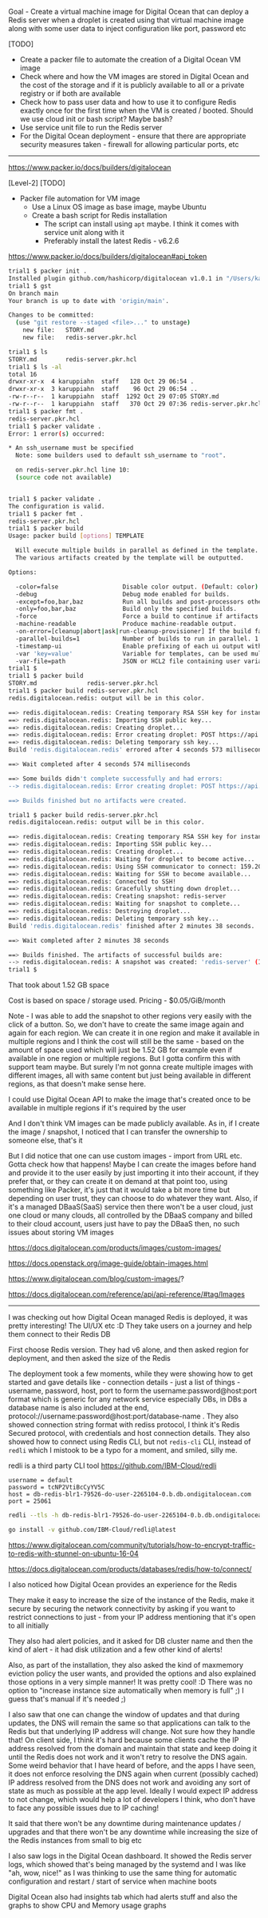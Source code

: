 
Goal - Create a virtual machine image for Digital Ocean that can deploy a Redis server when a droplet is created using that virtual machine image along with some user data to inject configuration like port, password etc

[TODO]
- Create a packer file to automate the creation of a Digital Ocean VM image
- Check where and how the VM images are stored in Digital Ocean and the cost of the storage and if it is publicly available to all or a private registry or if both are available
- Check how to pass user data and how to use it to configure Redis exactly once for the first time when the VM is created / booted. Should we use cloud init or bash script? Maybe bash?
- Use service unit file to run the Redis server
- For the Digital Ocean deployment - ensure that there are appropriate security measures taken - firewall for allowing particular ports, etc

---

https://www.packer.io/docs/builders/digitalocean

[Level-2] [TODO]
- Packer file automation for VM image
    - Use a Linux OS image as base image, maybe Ubuntu
    - Create a bash script for Redis installation
        - The script can install using `apt` maybe. I think it comes with service unit along with it
        - Preferably install the latest Redis - v6.2.6


https://www.packer.io/docs/builders/digitalocean#api_token

```bash
trial1 $ packer init .
Installed plugin github.com/hashicorp/digitalocean v1.0.1 in "/Users/karuppiahn/.config/packer/plugins/github.com/hashicorp/digitalocean/packer-plugin-digitalocean_v1.0.1_x5.0_darwin_amd64"
trial1 $ gst
On branch main
Your branch is up to date with 'origin/main'.

Changes to be committed:
  (use "git restore --staged <file>..." to unstage)
	new file:   STORY.md
	new file:   redis-server.pkr.hcl

trial1 $ ls
STORY.md		redis-server.pkr.hcl
trial1 $ ls -al
total 16
drwxr-xr-x  4 karuppiahn  staff   128 Oct 29 06:54 .
drwxr-xr-x  3 karuppiahn  staff    96 Oct 29 06:54 ..
-rw-r--r--  1 karuppiahn  staff  1292 Oct 29 07:05 STORY.md
-rw-r--r--  1 karuppiahn  staff   370 Oct 29 07:36 redis-server.pkr.hcl
trial1 $ packer fmt .
redis-server.pkr.hcl
trial1 $ packer validate .
Error: 1 error(s) occurred:

* An ssh_username must be specified
  Note: some builders used to default ssh_username to "root".

  on redis-server.pkr.hcl line 10:
  (source code not available)


trial1 $ packer validate .
The configuration is valid.
trial1 $ packer fmt .
redis-server.pkr.hcl
trial1 $ packer build 
Usage: packer build [options] TEMPLATE

  Will execute multiple builds in parallel as defined in the template.
  The various artifacts created by the template will be outputted.

Options:

  -color=false                  Disable color output. (Default: color)
  -debug                        Debug mode enabled for builds.
  -except=foo,bar,baz           Run all builds and post-processors other than these.
  -only=foo,bar,baz             Build only the specified builds.
  -force                        Force a build to continue if artifacts exist, deletes existing artifacts.
  -machine-readable             Produce machine-readable output.
  -on-error=[cleanup|abort|ask|run-cleanup-provisioner] If the build fails do: clean up (default), abort, ask, or run-cleanup-provisioner.
  -parallel-builds=1            Number of builds to run in parallel. 1 disables parallelization. 0 means no limit (Default: 0)
  -timestamp-ui                 Enable prefixing of each ui output with an RFC3339 timestamp.
  -var 'key=value'              Variable for templates, can be used multiple times.
  -var-file=path                JSON or HCL2 file containing user variables.
trial1 $ 
trial1 $ packer build 
STORY.md              redis-server.pkr.hcl  
trial1 $ packer build redis-server.pkr.hcl 
redis.digitalocean.redis: output will be in this color.

==> redis.digitalocean.redis: Creating temporary RSA SSH key for instance...
==> redis.digitalocean.redis: Importing SSH public key...
==> redis.digitalocean.redis: Creating droplet...
==> redis.digitalocean.redis: Error creating droplet: POST https://api.digitalocean.com/v2/droplets: 403 (request "6154682a-51c0-41ec-b068-597ddc1a7b54") You do not have access for the attempted action.
==> redis.digitalocean.redis: Deleting temporary ssh key...
Build 'redis.digitalocean.redis' errored after 4 seconds 573 milliseconds: Error creating droplet: POST https://api.digitalocean.com/v2/droplets: 403 (request "6154682a-51c0-41ec-b068-597ddc1a7b54") You do not have access for the attempted action.

==> Wait completed after 4 seconds 574 milliseconds

==> Some builds didn't complete successfully and had errors:
--> redis.digitalocean.redis: Error creating droplet: POST https://api.digitalocean.com/v2/droplets: 403 (request "6154682a-51c0-41ec-b068-597ddc1a7b54") You do not have access for the attempted action.

==> Builds finished but no artifacts were created.
```

```bash
trial1 $ packer build redis-server.pkr.hcl 
redis.digitalocean.redis: output will be in this color.

==> redis.digitalocean.redis: Creating temporary RSA SSH key for instance...
==> redis.digitalocean.redis: Importing SSH public key...
==> redis.digitalocean.redis: Creating droplet...
==> redis.digitalocean.redis: Waiting for droplet to become active...
==> redis.digitalocean.redis: Using SSH communicator to connect: 159.203.85.66
==> redis.digitalocean.redis: Waiting for SSH to become available...
==> redis.digitalocean.redis: Connected to SSH!
==> redis.digitalocean.redis: Gracefully shutting down droplet...
==> redis.digitalocean.redis: Creating snapshot: redis-server
==> redis.digitalocean.redis: Waiting for snapshot to complete...
==> redis.digitalocean.redis: Destroying droplet...
==> redis.digitalocean.redis: Deleting temporary ssh key...
Build 'redis.digitalocean.redis' finished after 2 minutes 38 seconds.

==> Wait completed after 2 minutes 38 seconds

==> Builds finished. The artifacts of successful builds are:
--> redis.digitalocean.redis: A snapshot was created: 'redis-server' (ID: 94611958) in regions 'nyc3'
trial1 $ 
```

That took about 1.52 GB space

Cost is based on space / storage used. Pricing - $0.05/GiB/month

Note - I was able to add the snapshot to other regions very easily with the click of a button. So, we don't have to create the same image again and again for each region. We can create it in one region and make it available in multiple regions and I think the cost will still be the same - based on the amount of space used which will just be 1.52 GB for example even if available in one region or multiple regions. But I gotta confirm this with support team maybe. But surely I'm not gonna create multiple images with different images, all with same content but just being available in different regions, as that doesn't make sense here.

I could use Digital Ocean API to make the image that's created once to be available in multiple regions if it's required by the user

And I don't think VM images can be made publicly available. As in, if I create the image / snapshot, I noticed that I can transfer the ownership to someone else, that's it

But I did notice that one can use custom images - import from URL etc. Gotta check how that happens! Maybe I can create the images before hand and provide it to the user easily by just importing it into their account, if they prefer that, or they can create it on demand at that point too, using something like Packer, it's just that it would take a bit more time but depending on user trust, they can choose to do whatever they want. Also, if it's a managed DBaaS(SaaS) service then there won't be a user cloud, just one cloud or many clouds, all controlled by the DBaaS company and billed to their cloud account, users just have to pay the DBaaS then, no such issues about storing VM images

https://docs.digitalocean.com/products/images/custom-images/

https://docs.openstack.org/image-guide/obtain-images.html

https://www.digitalocean.com/blog/custom-images/?

https://docs.digitalocean.com/reference/api/api-reference/#tag/Images

---

I was checking out how Digital Ocean managed Redis is deployed, it was pretty interesting! The UI/UX etc :D They take users on a journey and help them connect to their Redis DB

First choose Redis version. They had v6 alone, and then asked region for deployment, and then asked the size of the Redis

The deployment took a few moments, while they were showing how to get started and gave details like - connection details - just a list of things - username, password, host, port to form the username:password@host:port format which is generic for any network service especially DBs, in DBs a database name is also included at the end, protocol://username:password@host:port/database-name . They also showed connection string format with rediss protocol, I think it's Redis Secured protocol, with credentials and host connection details. They also showed how to connect using Redis CLI, but not `redis-cli` CLI, instead of `redli` which I mistook to be a typo for a moment, and smiled, silly me.

redli is a third party CLI tool https://github.com/IBM-Cloud/redli

```
username = default
password = tcNP2VtiBcCyYV5C
host = db-redis-blr1-79526-do-user-2265104-0.b.db.ondigitalocean.com
port = 25061
```

```bash
redli --tls -h db-redis-blr1-79526-do-user-2265104-0.b.db.ondigitalocean.com -a tcNP2VtiBcCyYV5C -p 25061
```

```bash
go install -v github.com/IBM-Cloud/redli@latest
```

https://www.digitalocean.com/community/tutorials/how-to-encrypt-traffic-to-redis-with-stunnel-on-ubuntu-16-04

https://docs.digitalocean.com/products/databases/redis/how-to/connect/

I also noticed how Digital Ocean provides an experience for the Redis

They make it easy to increase the size of the instance of the Redis, make it secure by securing the network connectivity by asking if you want to restrict connections to just - from your IP address mentioning that it's open to all initially

They also had alert policies, and it asked for DB cluster name and then the kind of alert - it had disk utilization and a few other kind of alerts!

Also, as part of the installation, they also asked the kind of maxmemory eviction policy the user wants, and provided the options and also explained those options in a very simple manner! It was pretty cool! :D There was no option to "increase instance size automatically when memory is full" ;) I guess that's manual if it's needed ;)

I also saw that one can change the window of updates and that during updates, the DNS will remain the same so that applications can talk to the Redis but that underlying IP address will change. Not sure how they handle that! On client side, I think it's hard because some clients cache the IP address resolved from the domain and maintain that state and keep doing it until the Redis does not work and it won't retry to resolve the DNS again. Some weird behavior that I have heard of before, and the apps I have seen, it does not enforce resolving the DNS again when current (possibly cached) IP address resolved from the DNS does not work and avoiding any sort of state as much as possible at the app level. Ideally I would expect IP address to not change, which would help a lot of developers I think, who don't have to face any possible issues due to IP caching!

It said that there won't be any downtime during maintenance updates / upgrades and that there won't be any downtime while increasing the size of the Redis instances from small to big etc

I also saw logs in the Digital Ocean dashboard. It showed the Redis server logs, which showed that's being managed by the systemd and I was like "ah, wow, nice!" as I was thinking to use the same thing for automatic configuration and restart / start of service when machine boots

Digital Ocean also had insights tab which had alerts stuff and also the graphs to show CPU and Memory usage graphs
